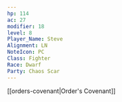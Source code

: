 ```yaml
---
hp: 114
ac: 27
modifier: 18
level: 8
Player_Name: Steve
Alignment: LN
NoteIcon: PC
Class: Fighter
Race: Dwarf
Party: Chaos Scar
---
```


[[orders-covenant|Order's Covenant]]